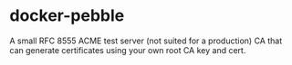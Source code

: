 # docker-pebble
A small RFC 8555 ACME test server (not suited for a production) CA that can generate certificates using your own root CA key and cert.
